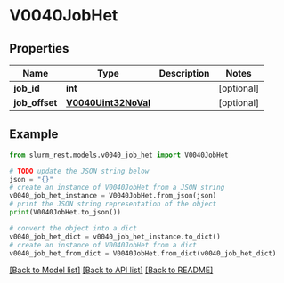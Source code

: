 # V0040JobHet


## Properties

Name | Type | Description | Notes
------------ | ------------- | ------------- | -------------
**job_id** | **int** |  | [optional] 
**job_offset** | [**V0040Uint32NoVal**](V0040Uint32NoVal.md) |  | [optional] 

## Example

```python
from slurm_rest.models.v0040_job_het import V0040JobHet

# TODO update the JSON string below
json = "{}"
# create an instance of V0040JobHet from a JSON string
v0040_job_het_instance = V0040JobHet.from_json(json)
# print the JSON string representation of the object
print(V0040JobHet.to_json())

# convert the object into a dict
v0040_job_het_dict = v0040_job_het_instance.to_dict()
# create an instance of V0040JobHet from a dict
v0040_job_het_from_dict = V0040JobHet.from_dict(v0040_job_het_dict)
```
[[Back to Model list]](../README.md#documentation-for-models) [[Back to API list]](../README.md#documentation-for-api-endpoints) [[Back to README]](../README.md)


